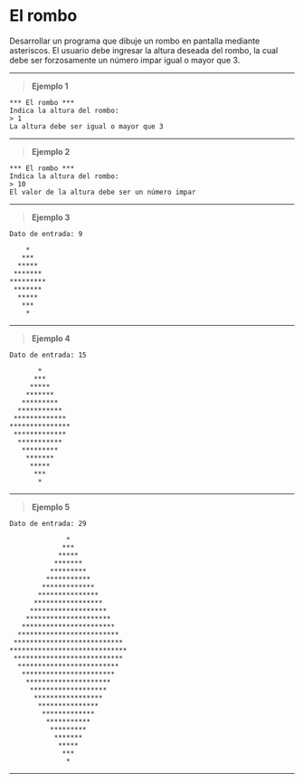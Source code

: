 ﻿# El rombo

Desarrollar un programa que dibuje un rombo en pantalla mediante asteriscos. El usuario debe 
ingresar la altura deseada del rombo, la cual debe ser forzosamente un número impar igual o mayor que 3.

---

> **Ejemplo 1**

```
*** El rombo ***
Indica la altura del rombo:
> 1
La altura debe ser igual o mayor que 3
```

---

> **Ejemplo 2**

```
*** El rombo ***
Indica la altura del rombo:
> 10
El valor de la altura debe ser un número impar
```

---

> **Ejemplo 3**

`Dato de entrada: 9`

```
    *
   ***
  *****
 *******
*********
 *******
  *****
   ***
    *
```

---

> **Ejemplo 4**

`Dato de entrada: 15`

```
       *
      ***
     *****
    *******
   *********
  ***********
 *************
***************
 *************
  ***********
   *********
    *******
     *****
      ***
       *
```

---

> **Ejemplo 5**

`Dato de entrada: 29`

```
              *
             ***
            *****
           *******
          *********
         ***********
        *************
       ***************
      *****************
     *******************
    *********************
   ***********************
  *************************
 ***************************
*****************************
 ***************************
  *************************
   ***********************
    *********************
     *******************
      *****************
       ***************
        *************
         ***********
          *********
           *******
            *****
             ***
              *
```

---
